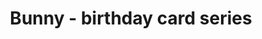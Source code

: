 ---
layout: posts
title: Bunny - birthday card series
image: "img/content/2014-03-29-bunny-<!--size-->.png"
image_large: "/img/content/2014-03-29-bunny-960x640.png"
---